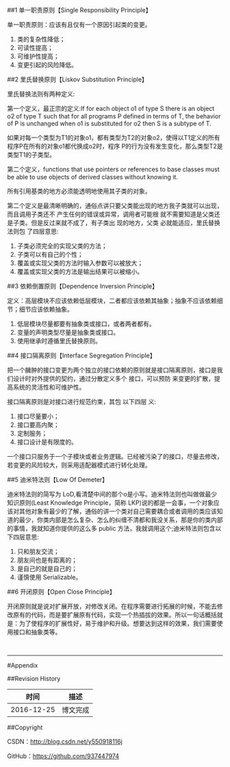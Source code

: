 ##1 单一职责原则【Single Responsibility Principle】

单一职责原则：应该有且仅有一个原因引起类的变更。

1. 类的复杂性降低；
2. 可读性提高；
3. 可维护性提高；
4. 变更引起的风险降低。

##2 里氏替换原则【Liskov Substitution Principle】

里氏替换法则有两种定义:第一个定义，最正宗的定义:If for each object o1 of type S there is an object o2 of type T such that for all programs P defined in terms of T, the behavior of P is unchanged when o1 is substituted for o2 then S is a subtype of T.
如果对每一个类型为T1的对象o1，都有类型为T2的对象o2，使得以T1定义的所有程序P在所有的对象o1都代换成o2时，程序 P的行为没有发生变化，那么类型T2是类型T1的子类型。
第二个定义，functions that use pointers or references to base classes must be able to use objects of derived classes without knowing it.
所有引用基类的地方必须能透明地使用其子类的对象。

第二个定义是最清晰明确的，通俗点讲只要父类能出现的地方我子类就可以出现，而且调用子类还不产生任何的错误或异常，调用者可能根 就不需要知道是父类还是子类。但是反过来就不成了，有子类出现的地方，父类 必就能适应，里氏替换法则包 了四层意思:

1. 子类必须完全的实现父类的方法；
2. 子类可以有自己的个性；
3. 覆盖或实现父类的方法时输入参数可以被放大；
4. 覆盖或实现父类的方法是输出结果可以被缩小。

##3 依赖倒置原则【Dependence Inversion Principle】

定义：高层模块不应该依赖低层模块，二者都应该依赖其抽象；抽象不应该依赖细节；细节应该依赖抽象。

1. 低层模块尽量都要有抽象类或接口，或者两者都有。
2. 变量的声明类型尽量是抽象类或接口。
3. 使用继承时遵循里氏替换原则。

##4 接口隔离原则【Interface Segregation Principle】

把一个臃肿的接口变更为两个独立的接口依赖的原则就是接口隔离原则，接口是我们设计时对外提供的契约，通过分散定义多个 接口，可以预防 来变更的扩散，提高系统的灵活性和可维护性。

接口隔离原则是对接口进行规范约束，其包 以下四层 义:

1. 接口尽量要小；
2. 接口要高内聚；
3. 定制服务；
4. 接口设计是有限度的。

一个接口只服务于一个子模块或者业务逻辑。已经被污染了的接口，尽量去修改，若变更的风险较大，则采用适配器模式进行转化处理。

##5 迪米特法则【Low Of Demeter】

迪米特法则的简写为 LoD,看清楚中间的那个o是小写。迪米特法则也叫做做最少知识原则(Least Knowledge Principle，简称 LKP)说的都是一会事，一个对象应该对其他对象有最少的了解，通俗的讲一个类对自己需要耦合或者调用的类应该知道的最少，你类内部是怎么复杂、怎么的纠缠不清都和我没关系，那是你的类内部的事情，我就知道你提供的这么多 public 方法，我就调用这个;迪米特法则包含以下四层意思:1. 只和朋友交流；
2. 朋友间也是有距离的；
3. 是自己的就是自己的；
4. 谨慎使用 Serializable。

##6 开闭原则【Open Close Principle】

开闭原则就是说对扩展开放，对修改关闭。在程序需要进行拓展的时候，不能去修改原有的代码，而是要扩展原有代码，实现一个热插拔的效果。所以一句话概括就是：为了使程序的扩展性好，易于维护和升级。想要达到这样的效果，我们需要使用接口和抽象类等。

&#160;

----------

#Appendix

##Revision History

| 时间 | 描述 |
| ---- | ---- |
| 2016-12-25 | 博文完成 |

##Copyright

CSDN：http://blog.csdn.net/y550918116j

GitHub：https://github.com/937447974